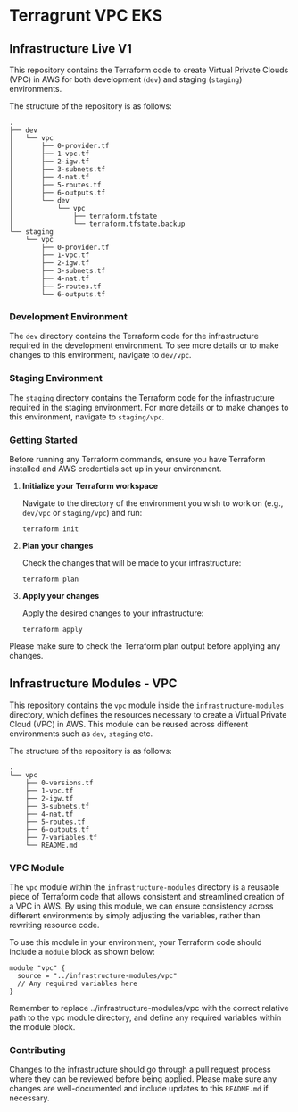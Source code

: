 # Terragrunt VPC EKS

## Infrastructure Live V1

This repository contains the Terraform code to create Virtual Private Clouds (VPC) in AWS for both development (`dev`) and staging (`staging`) environments.

The structure of the repository is as follows:
```
.
├── dev
│   └── vpc
│       ├── 0-provider.tf
│       ├── 1-vpc.tf
│       ├── 2-igw.tf
│       ├── 3-subnets.tf
│       ├── 4-nat.tf
│       ├── 5-routes.tf
│       ├── 6-outputs.tf
│       └── dev
│           └── vpc
│               ├── terraform.tfstate
│               └── terraform.tfstate.backup
└── staging
    └── vpc
        ├── 0-provider.tf
        ├── 1-vpc.tf
        ├── 2-igw.tf
        ├── 3-subnets.tf
        ├── 4-nat.tf
        ├── 5-routes.tf
        └── 6-outputs.tf
```

### Development Environment

The `dev` directory contains the Terraform code for the infrastructure required in the development environment. To see more details or to make changes to this environment, navigate to `dev/vpc`.

### Staging Environment

The `staging` directory contains the Terraform code for the infrastructure required in the staging environment. For more details or to make changes to this environment, navigate to `staging/vpc`.

### Getting Started

Before running any Terraform commands, ensure you have Terraform installed and AWS credentials set up in your environment.

1. **Initialize your Terraform workspace**

    Navigate to the directory of the environment you wish to work on (e.g., `dev/vpc` or `staging/vpc`) and run:

    ```
    terraform init
    ```

2. **Plan your changes**

    Check the changes that will be made to your infrastructure:

    ```
    terraform plan
    ```

3. **Apply your changes**

    Apply the desired changes to your infrastructure:

    ```
    terraform apply
    ```

Please make sure to check the Terraform plan output before applying any changes.

## Infrastructure Modules - VPC

This repository contains the `vpc` module inside the `infrastructure-modules` directory, which defines the resources necessary to create a Virtual Private Cloud (VPC) in AWS. This module can be reused across different environments such as `dev`, `staging` etc.

The structure of the repository is as follows:

```
.
└── vpc
    ├── 0-versions.tf
    ├── 1-vpc.tf
    ├── 2-igw.tf
    ├── 3-subnets.tf
    ├── 4-nat.tf
    ├── 5-routes.tf
    ├── 6-outputs.tf
    ├── 7-variables.tf
    └── README.md
```


### VPC Module

The `vpc` module within the `infrastructure-modules` directory is a reusable piece of Terraform code that allows consistent and streamlined creation of a VPC in AWS. By using this module, we can ensure consistency across different environments by simply adjusting the variables, rather than rewriting resource code.

To use this module in your environment, your Terraform code should include a `module` block as shown below:

```hcl
module "vpc" {
  source = "../infrastructure-modules/vpc"
  // Any required variables here
}
```
Remember to replace ../infrastructure-modules/vpc with the correct relative path to the vpc module directory, and define any required variables within the module block.

### Contributing

Changes to the infrastructure should go through a pull request process where they can be reviewed before being applied. Please make sure any changes are well-documented and include updates to this `README.md` if necessary.
